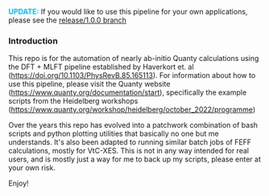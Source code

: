 <span style="color:deepskyblue;"><strong>UPDATE:</strong></span> If you would like to use this pipeline for your own applications, please see the [release/1.0.0 branch](https://github.com/CharlesCardot/ElectronicStructureAutomation/tree/release/1.0.0)

### Introduction

This repo is for the automation of nearly ab-initio Quanty calculations using the DFT + MLFT
pipeline established by Haverkort et. al (https://doi.org/10.1103/PhysRevB.85.165113). For information
about how to use this pipeline, please visit the Quanty website (https://www.quanty.org/documentation/start),
specifically the example scripts from the Heidelberg workshops 
(https://www.quanty.org/workshop/heidelberg/october_2022/programme)

Over the years this repo has evolved into a patchwork combination of bash scripts and python plotting
utilities that basically no one but me understands. It's also been adapted to running similar
batch jobs of FEFF calculations, mostly for VtC-XES. This is not in any way intended for real users, 
and is mostly just a way for me to back up my scripts, please enter at your own risk.

Enjoy!


